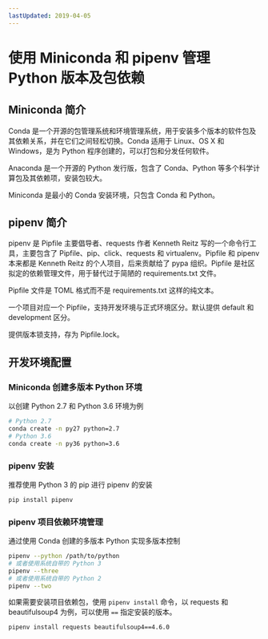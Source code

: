 ```yaml
---
lastUpdated: 2019-04-05
---
```


# 使用 Miniconda 和 pipenv 管理 Python 版本及包依赖

## Miniconda 简介

Conda 是一个开源的包管理系统和环境管理系统，用于安装多个版本的软件包及其依赖关系，并在它们之间轻松切换。Conda 适用于 Linux、OS X 和 Windows，是为 Python 程序创建的，可以打包和分发任何软件。

Anaconda 是一个开源的 Python 发行版，包含了 Conda、Python 等多个科学计算包及其依赖项，安装包较大。

Miniconda 是最小的 Conda 安装环境，只包含 Conda 和 Python。

## pipenv 简介

pipenv 是 Pipfile 主要倡导者、requests 作者 Kenneth Reitz 写的一个命令行工具，主要包含了 Pipfile、pip、click、requests 和 virtualenv。Pipfile 和 pipenv 本来都是 Kenneth Reitz 的个人项目，后来贡献给了 pypa 组织。Pipfile 是社区拟定的依赖管理文件，用于替代过于简陋的 requirements.txt 文件。

Pipfile 文件是 TOML 格式而不是 requirements.txt 这样的纯文本。

一个项目对应一个 Pipfile，支持开发环境与正式环境区分。默认提供 default 和 development 区分。

提供版本锁支持，存为 Pipfile.lock。

## 开发环境配置

### Miniconda 创建多版本 Python 环境

以创建 Python 2.7 和 Python 3.6 环境为例

```sh
# Python 2.7
conda create -n py27 python=2.7
# Python 3.6
conda create -n py36 python=3.6
```

### pipenv 安装

推荐使用 Python 3 的 pip 进行 pipenv 的安装

```sh
pip install pipenv
```

### pipenv 项目依赖环境管理

通过使用 Conda 创建的多版本 Python 实现多版本控制

```sh
pipenv --python /path/to/python
# 或者使用系统自带的 Python 3
pipenv --three
# 或者使用系统自带的 Python 2
pipenv --two
```

如果需要安装项目依赖包，使用 `pipenv install` 命令，以 requests 和 beautifulsoup4 为例，可以使用 `==` 指定安装的版本。

```sh
pipenv install requests beautifulsoup4==4.6.0
```
